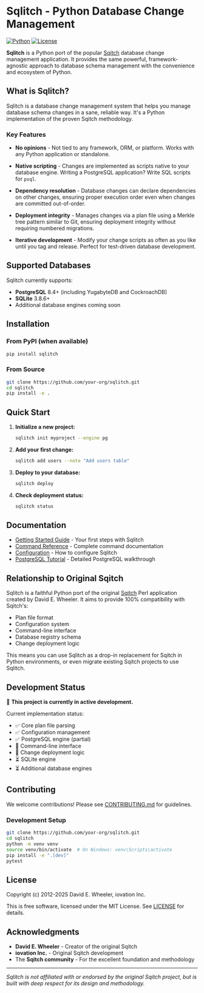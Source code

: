 # Sqlitch - Python Database Change Management

[![Python](https://img.shields.io/badge/python-3.8%2B-blue.svg)](https://python.org)
[![License](https://img.shields.io/badge/license-MIT-green.svg)](LICENSE)

**Sqlitch** is a Python port of the popular [Sqitch] database change management application. It provides the same powerful, framework-agnostic approach to database schema management with the convenience and ecosystem of Python.

## What is Sqlitch?

Sqlitch is a database change management system that helps you manage database schema changes in a sane, reliable way. It's a Python implementation of the proven Sqitch methodology.

### Key Features

* **No opinions** - Not tied to any framework, ORM, or platform. Works with any Python application or standalone.

* **Native scripting** - Changes are implemented as scripts native to your database engine. Writing a PostgreSQL application? Write SQL scripts for `psql`.

* **Dependency resolution** - Database changes can declare dependencies on other changes, ensuring proper execution order even when changes are committed out-of-order.

* **Deployment integrity** - Manages changes via a plan file using a Merkle tree pattern similar to Git, ensuring deployment integrity without requiring numbered migrations.

* **Iterative development** - Modify your change scripts as often as you like until you tag and release. Perfect for test-driven database development.

## Supported Databases

Sqlitch currently supports:

* **PostgreSQL** 8.4+ (including YugabyteDB and CockroachDB)
* **SQLite** 3.8.6+
* Additional database engines coming soon

## Installation

### From PyPI (when available)

```bash
pip install sqlitch
```

### From Source

```bash
git clone https://github.com/your-org/sqlitch.git
cd sqlitch
pip install -e .
```

## Quick Start

1. **Initialize a new project:**
   ```bash
   sqlitch init myproject --engine pg
   ```

2. **Add your first change:**
   ```bash
   sqlitch add users --note "Add users table"
   ```

3. **Deploy to your database:**
   ```bash
   sqlitch deploy
   ```

4. **Check deployment status:**
   ```bash
   sqlitch status
   ```

## Documentation

* [Getting Started Guide](docs/getting-started.md) - Your first steps with Sqlitch
* [Command Reference](docs/commands.md) - Complete command documentation
* [Configuration](docs/configuration.md) - How to configure Sqlitch
* [PostgreSQL Tutorial](docs/tutorial-postgresql.md) - Detailed PostgreSQL walkthrough

## Relationship to Original Sqitch

Sqlitch is a faithful Python port of the original [Sqitch] Perl application created by David E. Wheeler. It aims to provide 100% compatibility with Sqitch's:

* Plan file format
* Configuration system  
* Command-line interface
* Database registry schema
* Change deployment logic

This means you can use Sqlitch as a drop-in replacement for Sqitch in Python environments, or even migrate existing Sqitch projects to use Sqlitch.

## Development Status

🚧 **This project is currently in active development.** 

Current implementation status:
- ✅ Core plan file parsing
- ✅ Configuration management
- ✅ PostgreSQL engine (partial)
- 🚧 Command-line interface
- 🚧 Change deployment logic
- ⏳ SQLite engine
- ⏳ Additional database engines

## Contributing

We welcome contributions! Please see [CONTRIBUTING.md](CONTRIBUTING.md) for guidelines.

### Development Setup

```bash
git clone https://github.com/your-org/sqlitch.git
cd sqlitch
python -m venv venv
source venv/bin/activate  # On Windows: venv\Scripts\activate
pip install -e ".[dev]"
pytest
```

## License

Copyright (c) 2012-2025 David E. Wheeler, iovation Inc.

This is free software, licensed under the MIT License. See [LICENSE](LICENSE) for details.

## Acknowledgments

* **David E. Wheeler** - Creator of the original Sqitch
* **iovation Inc.** - Original Sqitch development
* The **Sqitch community** - For the excellent foundation and methodology

---

*Sqlitch is not affiliated with or endorsed by the original Sqitch project, but is built with deep respect for its design and methodology.*

[Sqitch]: https://sqitch.org/